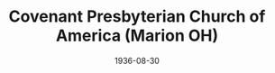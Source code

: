 ---
date: &id001 1936-08-30
end_date: null
location:
  address: null
  city: Marion
  state: OH
minister:
- end: null
  name: Leland Jorgensen
  start: 1938-01-01
  type: Pastor
ministers:
- Leland Jorgensen
name: Covenant Presbyterian Church of America
names: null
origination_date: *id001
raw_data: "OH\nMarion\nCovenant Presbyterian Church of America  (August 30, 1936\u2013\
  \ 1938)\n(withdrew to the Bible Presbyterian Church)\nPastor: Leland Jorgensen,\
  \ 1938"
received_from: null
states:
- OH
status:
  active: false
  end_date: 1938-01-01
  reason: withdrawal
  received_from: null
  withdrawal_to: Bible Presbyterian Church
title: Covenant Presbyterian Church of America (Marion OH)
withdrawal_to:
- Bible Presbyterian Church
year_established:
- 1936

---